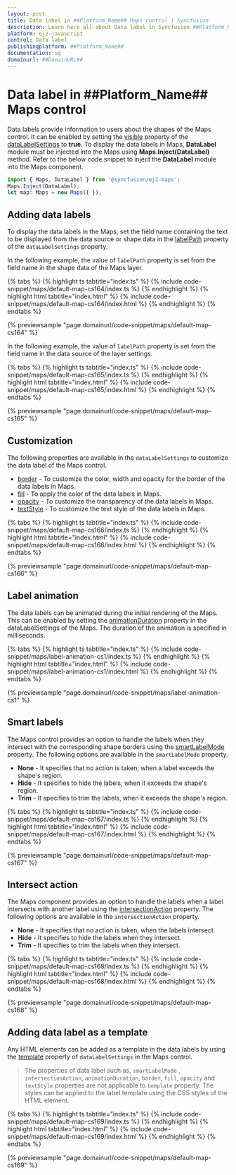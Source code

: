 ```yaml
---
layout: post
title: Data label in ##Platform_Name## Maps control | Syncfusion
description: Learn here all about Data label in Syncfusion ##Platform_Name## Maps control of Syncfusion Essential JS 2 and more.
platform: ej2-javascript
control: Data label 
publishingplatform: ##Platform_Name##
documentation: ug
domainurl: ##DomainURL##
---
```


# Data label in ##Platform_Name## Maps control

Data labels provide information to users about the shapes of the Maps control. It can be enabled by setting the [visible](../api/maps/dataLabelSettingsModel/#visible) property of the [dataLabelSettings](../api/maps/dataLabelSettingsModel/) to **true**. To display the data labels in Maps, **DataLabel** module must be injected into the Maps using **Maps.Inject(DataLabel)** method. Refer to the below code snippet to inject the **DataLabel** module into the Maps component.

```ts
import { Maps, DataLabel } from '@syncfusion/ej2-maps';
Maps.Inject(DataLabel);
let map: Maps = new Maps({ });
```

## Adding data labels

To display the data labels in the Maps, set the field name containing the text to be displayed from the data source or shape data in the [labelPath](../api/maps/dataLabelSettingsModel/#labelpath) property of the `dataLabelSettings` property.

In the following example, the value of `labelPath` property is set from the field name in the shape data of the Maps layer.

{% tabs %}
{% highlight ts tabtitle="index.ts" %}
{% include code-snippet/maps/default-map-cs164/index.ts %}
{% endhighlight %}
{% highlight html tabtitle="index.html" %}
{% include code-snippet/maps/default-map-cs164/index.html %}
{% endhighlight %}
{% endtabs %}
          
{% previewsample "page.domainurl/code-snippet/maps/default-map-cs164" %}

In the following example, the value of `labelPath` property is set from the field name in the data source of the layer settings.

{% tabs %}
{% highlight ts tabtitle="index.ts" %}
{% include code-snippet/maps/default-map-cs165/index.ts %}
{% endhighlight %}
{% highlight html tabtitle="index.html" %}
{% include code-snippet/maps/default-map-cs165/index.html %}
{% endhighlight %}
{% endtabs %}
          
{% previewsample "page.domainurl/code-snippet/maps/default-map-cs165" %}

## Customization

The following properties are available in the `dataLabelSettings` to customize the data label of the Maps control.

* [border](../api/maps/dataLabelSettingsModel/#border) - To customize the color, width and opacity for the border of the data labels in Maps.
* [fill](../api/maps/dataLabelSettingsModel/#fill) - To apply the color of the data labels in Maps.
* [opacity](../api/maps/dataLabelSettingsModel/#opacity) - To customize the transparency of the data labels in Maps.
* [textStyle](../api/maps/dataLabelSettingsModel/#textstyle) - To customize the text style of the data labels in Maps.

{% tabs %}
{% highlight ts tabtitle="index.ts" %}
{% include code-snippet/maps/default-map-cs166/index.ts %}
{% endhighlight %}
{% highlight html tabtitle="index.html" %}
{% include code-snippet/maps/default-map-cs166/index.html %}
{% endhighlight %}
{% endtabs %}
          
{% previewsample "page.domainurl/code-snippet/maps/default-map-cs166" %}

## Label animation

The data labels can be animated during the initial rendering of the Maps. This can be enabled by setting the [animationDuration](../api/maps/dataLabelSettingsModel/#animationduration) property in the dataLabelSettings of the Maps. The duration of the animation is specified in milliseconds.

{% tabs %}
{% highlight ts tabtitle="index.ts" %}
{% include code-snippet/maps/label-animation-cs1/index.ts %}
{% endhighlight %}
{% highlight html tabtitle="index.html" %}
{% include code-snippet/maps/label-animation-cs1/index.html %}
{% endhighlight %}
{% endtabs %}
          
{% previewsample "page.domainurl/code-snippet/maps/label-animation-cs1" %}

## Smart labels

The Maps control provides an option to handle the labels when they intersect with the corresponding shape borders using the [smartLabelMode](../api/maps/dataLabelSettingsModel/#smartlabelmode) property. The following options are available in the `smartLabelMode` property.

* **None** -  It specifies that no action is taken, when a label exceeds the shape's region.
* **Hide** -  It specifies to hide the labels, when it exceeds the shape's region.
* **Trim** -  It specifies to trim the labels, when it exceeds the shape's region.

{% tabs %}
{% highlight ts tabtitle="index.ts" %}
{% include code-snippet/maps/default-map-cs167/index.ts %}
{% endhighlight %}
{% highlight html tabtitle="index.html" %}
{% include code-snippet/maps/default-map-cs167/index.html %}
{% endhighlight %}
{% endtabs %}
          
{% previewsample "page.domainurl/code-snippet/maps/default-map-cs167" %}

## Intersect action

The Maps component provides an option to handle the labels when a label intersects with another label using the [intersectionAction](../api/maps/dataLabelSettingsModel/#intersectionaction) property. The following options are available in the `intersectionAction` property.

* **None** -  It specifies that no action is taken, when the labels intersect.
* **Hide** -  It specifies to hide the labels when they intersect.
* **Trim** -  It specifies to trim the labels when they intersect.

{% tabs %}
{% highlight ts tabtitle="index.ts" %}
{% include code-snippet/maps/default-map-cs168/index.ts %}
{% endhighlight %}
{% highlight html tabtitle="index.html" %}
{% include code-snippet/maps/default-map-cs168/index.html %}
{% endhighlight %}
{% endtabs %}
          
{% previewsample "page.domainurl/code-snippet/maps/default-map-cs168" %}

## Adding data label as a template

Any HTML elements can be added as a template in the data labels by using the [template](../api/maps/dataLabelSettingsModel/#template) property of `dataLabelSettings` in the Maps control.

>The properties of data label such as, `smartLabelMode` , `intersectionAction`, `animationDuration`, `border`, `fill`, `opacity` and `textStyle` properties are not applicable to `template` property. The styles can be applied to the label template using the CSS styles of the HTML element.

{% tabs %}
{% highlight ts tabtitle="index.ts" %}
{% include code-snippet/maps/default-map-cs169/index.ts %}
{% endhighlight %}
{% highlight html tabtitle="index.html" %}
{% include code-snippet/maps/default-map-cs169/index.html %}
{% endhighlight %}
{% endtabs %}
          
{% previewsample "page.domainurl/code-snippet/maps/default-map-cs169" %}